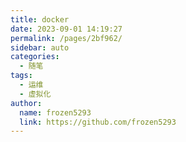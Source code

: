 ```yaml
---
title: docker
date: 2023-09-01 14:19:27
permalink: /pages/2bf962/
sidebar: auto
categories:
  - 随笔
tags:
  - 运维
  - 虚拟化
author: 
  name: frozen5293
  link: https://github.com/frozen5293
---
```


